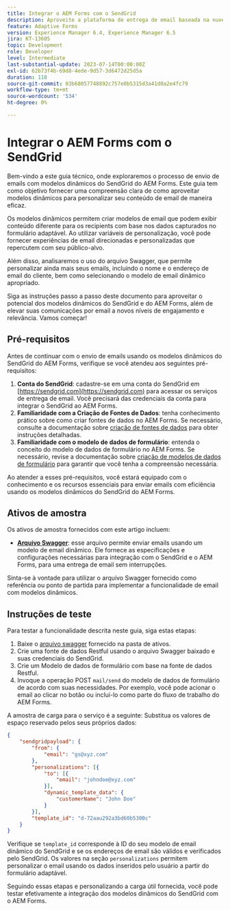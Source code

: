 ```yaml
---
title: Integrar o AEM Forms com o SendGrid
description: Aproveite a plataforma de entrega de email baseada na nuvem do SengGrid usando o AEM Forms.
feature: Adaptive Forms
version: Experience Manager 6.4, Experience Manager 6.5
jira: KT-13605
topic: Development
role: Developer
level: Intermediate
last-substantial-update: 2023-07-14T00:00:00Z
exl-id: 62b73f4b-69d8-4ede-9d57-3d6472d25d5a
duration: 118
source-git-commit: 03b68057748892c757e0b5315d3a41d0a2e4fc79
workflow-type: tm+mt
source-wordcount: '534'
ht-degree: 0%

---
```


# Integrar o AEM Forms com o SendGrid

Bem-vindo a este guia técnico, onde exploraremos o processo de envio de emails com modelos dinâmicos do SendGrid do AEM Forms. Este guia tem como objetivo fornecer uma compreensão clara de como aproveitar modelos dinâmicos para personalizar seu conteúdo de email de maneira eficaz.

Os modelos dinâmicos permitem criar modelos de email que podem exibir conteúdo diferente para os recipients com base nos dados capturados no formulário adaptável. Ao utilizar variáveis de personalização, você pode fornecer experiências de email direcionadas e personalizadas que repercutem com seu público-alvo.

Além disso, analisaremos o uso do arquivo Swagger, que permite personalizar ainda mais seus emails, incluindo o nome e o endereço de email do cliente, bem como selecionando o modelo de email dinâmico apropriado.

Siga as instruções passo a passo deste documento para aproveitar o potencial dos modelos dinâmicos do SendGrid e do AEM Forms, além de elevar suas comunicações por email a novos níveis de engajamento e relevância. Vamos começar!

## Pré-requisitos

Antes de continuar com o envio de emails usando os modelos dinâmicos do SendGrid do AEM Forms, verifique se você atendeu aos seguintes pré-requisitos:

1. **Conta do SendGrid**: cadastre-se em uma conta do SendGrid em [https://sendgrid.com](https://sendgrid.com) para acessar os serviços de entrega de email. Você precisará das credenciais da conta para integrar o SendGrid ao AEM Forms.
1. **Familiaridade com a Criação de Fontes de Dados**: tenha conhecimento prático sobre como criar fontes de dados no AEM Forms. Se necessário, consulte a documentação sobre [criação de fontes de dados](https://experienceleague.adobe.com/docs/experience-manager-learn/forms/ic-web-channel-tutorial/parttwo.html?lang=pt-BR) para obter instruções detalhadas.
1. **Familiaridade com o modelo de dados de formulário**: entenda o conceito do modelo de dados de formulário no AEM Forms. Se necessário, revise a documentação sobre [criação de modelos de dados de formulário](https://experienceleague.adobe.com/docs/experience-manager-65/forms/form-data-model/create-form-data-models.html?lang=pt-BR) para garantir que você tenha a compreensão necessária.

Ao atender a esses pré-requisitos, você estará equipado com o conhecimento e os recursos essenciais para enviar emails com eficiência usando os modelos dinâmicos do SendGrid do AEM Forms.

## Ativos de amostra

Os ativos de amostra fornecidos com este artigo incluem:

* **[Arquivo Swagger](assets/SendGridWithDynamicTemplate.yaml)**: esse arquivo permite enviar emails usando um modelo de email dinâmico. Ele fornece as especificações e configurações necessárias para integração com o SendGrid e o AEM Forms, para uma entrega de email sem interrupções.

Sinta-se à vontade para utilizar o arquivo Swagger fornecido como referência ou ponto de partida para implementar a funcionalidade de email com modelos dinâmicos.

## Instruções de teste

Para testar a funcionalidade descrita neste guia, siga estas etapas:

1. Baixe o [arquivo swagger](assets/SendGridWithDynamicTemplate.yaml) fornecido na pasta de ativos.
2. Crie uma fonte de dados Restful usando o arquivo Swagger baixado e suas credenciais do SendGrid.
3. Crie um Modelo de dados de formulário com base na fonte de dados Restful.
4. Invoque a operação POST `mail/send` do modelo de dados de formulário de acordo com suas necessidades. Por exemplo, você pode acionar o email ao clicar no botão ou incluí-lo como parte do fluxo de trabalho do AEM Forms.

A amostra de carga para o serviço é a seguinte: Substitua os valores de espaço reservado pelos seus próprios dados:

```json
{
    "sendgridpayload": {
        "from": {
            "email": "gs@xyz.com"
        },
        "personalizations": [{
            "to": [{
                "email": "johndoe@xyz.com"
            }],
            "dynamic_template_data": {
                "customerName": "John Doe"
            }
        }],
        "template_id": "d-72aau292a3bd60b5300c"
    }
}
```

Verifique se `template_id` corresponde à ID do seu modelo de email dinâmico do SendGrid e se os endereços de email são válidos e verificados pelo SendGrid. Os valores na seção `personalizations` permitem personalizar o email usando os dados inseridos pelo usuário a partir do formulário adaptável.

Seguindo essas etapas e personalizando a carga útil fornecida, você pode testar efetivamente a integração dos modelos dinâmicos do SendGrid com o AEM Forms.
